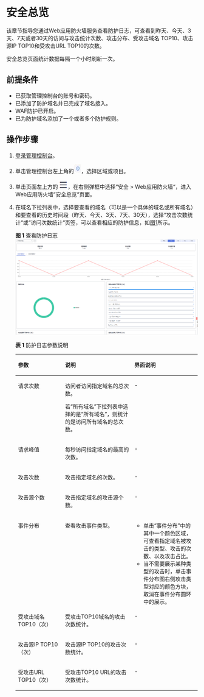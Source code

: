 # 安全总览<a name="waf_01_0021"></a>

该章节指导您通过Web应用防火墙服务查看防护日志，可查看到昨天、今天、3天、7天或者30天的访问与攻击统计次数、攻击分布、受攻击域名 TOP10、攻击源IP TOP10和受攻击URL TOP10的次数。

安全总览页面统计数据每隔一个小时刷新一次。

## 前提条件<a name="section2256777914731"></a>

-   已获取管理控制台的账号和密码。
-   已添加了防护域名并已完成了域名接入。
-   WAF防护已开启。
-   已为防护域名添加了一个或者多个防护规则。

## 操作步骤<a name="section61533550183130"></a>

1.  [登录管理控制台](https://console.huaweicloud.com/?locale=zh-cn)。
2.  单击管理控制台左上角的![](figures/icon-region.jpg)，选择区域或项目。
3.  单击页面左上方的![](figures/icon-Service.png)，在右侧弹框中选择“安全  \>  Web应用防火墙“，进入Web应用防火墙“安全总览“页面。
4.  在域名下拉列表中，选择要查看的域名（可以是一个具体的域名或所有域名）和要查看的历史时间段（昨天、今天、3天、7天、30天），选择“攻击次数统计“或“访问次数统计“页签，可以查看相应的防护信息，如[图1](#fig5451829111656)所示。

    **图 1**  查看防护日志<a name="fig5451829111656"></a>  
    ![](figures/查看防护日志.png "查看防护日志")

    **表 1**  防护日志参数说明

    <a name="table2857356711453"></a>
    <table><thead align="left"><tr id="row2386908311453"><th class="cellrowborder" valign="top" width="25.81258125812581%" id="mcps1.2.4.1.1"><p id="p1936630111453"><a name="p1936630111453"></a><a name="p1936630111453"></a>参数</p>
    </th>
    <th class="cellrowborder" valign="top" width="38.033803380338036%" id="mcps1.2.4.1.2"><p id="p2516658611453"><a name="p2516658611453"></a><a name="p2516658611453"></a>说明</p>
    </th>
    <th class="cellrowborder" valign="top" width="36.153615361536154%" id="mcps1.2.4.1.3"><p id="p21644893114937"><a name="p21644893114937"></a><a name="p21644893114937"></a>界面说明</p>
    </th>
    </tr>
    </thead>
    <tbody><tr id="row2572158511453"><td class="cellrowborder" valign="top" width="25.81258125812581%" headers="mcps1.2.4.1.1 "><p id="p46185398114652"><a name="p46185398114652"></a><a name="p46185398114652"></a>请求次数</p>
    </td>
    <td class="cellrowborder" valign="top" width="38.033803380338036%" headers="mcps1.2.4.1.2 "><p id="p50029725114652"><a name="p50029725114652"></a><a name="p50029725114652"></a>访问者访问指定域名的总次数。</p>
    <p id="p47614347114652"><a name="p47614347114652"></a><a name="p47614347114652"></a>若<span class="parmvalue" id="parmvalue25875945114652"><a name="parmvalue25875945114652"></a><a name="parmvalue25875945114652"></a>“所有域名”</span>下拉列表中选择的是<span class="parmvalue" id="parmvalue31556921114652"><a name="parmvalue31556921114652"></a><a name="parmvalue31556921114652"></a>“所有域名”</span>，则统计的是访问所有域名的总次数。</p>
    </td>
    <td class="cellrowborder" valign="top" width="36.153615361536154%" headers="mcps1.2.4.1.3 "><p id="p3345389611453"><a name="p3345389611453"></a><a name="p3345389611453"></a>-</p>
    </td>
    </tr>
    <tr id="row3264961511453"><td class="cellrowborder" valign="top" width="25.81258125812581%" headers="mcps1.2.4.1.1 "><p id="p53764047114652"><a name="p53764047114652"></a><a name="p53764047114652"></a>请求峰值</p>
    </td>
    <td class="cellrowborder" valign="top" width="38.033803380338036%" headers="mcps1.2.4.1.2 "><p id="p59920569114652"><a name="p59920569114652"></a><a name="p59920569114652"></a>每秒访问指定域名的最高的次数。</p>
    </td>
    <td class="cellrowborder" valign="top" width="36.153615361536154%" headers="mcps1.2.4.1.3 "><p id="p1218804711453"><a name="p1218804711453"></a><a name="p1218804711453"></a>-</p>
    </td>
    </tr>
    <tr id="row4258356411453"><td class="cellrowborder" valign="top" width="25.81258125812581%" headers="mcps1.2.4.1.1 "><p id="p61333475114652"><a name="p61333475114652"></a><a name="p61333475114652"></a>攻击次数</p>
    </td>
    <td class="cellrowborder" valign="top" width="38.033803380338036%" headers="mcps1.2.4.1.2 "><p id="p1955603114652"><a name="p1955603114652"></a><a name="p1955603114652"></a>攻击指定域名的次数。</p>
    </td>
    <td class="cellrowborder" valign="top" width="36.153615361536154%" headers="mcps1.2.4.1.3 "><p id="p6676667411453"><a name="p6676667411453"></a><a name="p6676667411453"></a>-</p>
    </td>
    </tr>
    <tr id="row6402915811453"><td class="cellrowborder" valign="top" width="25.81258125812581%" headers="mcps1.2.4.1.1 "><p id="p16348957114652"><a name="p16348957114652"></a><a name="p16348957114652"></a>攻击源个数</p>
    </td>
    <td class="cellrowborder" valign="top" width="38.033803380338036%" headers="mcps1.2.4.1.2 "><p id="p49197101114652"><a name="p49197101114652"></a><a name="p49197101114652"></a>攻击指定域名的攻击源个数。</p>
    </td>
    <td class="cellrowborder" valign="top" width="36.153615361536154%" headers="mcps1.2.4.1.3 "><p id="p3617334411453"><a name="p3617334411453"></a><a name="p3617334411453"></a>-</p>
    </td>
    </tr>
    <tr id="row1844865611453"><td class="cellrowborder" valign="top" width="25.81258125812581%" headers="mcps1.2.4.1.1 "><p id="p1794614311453"><a name="p1794614311453"></a><a name="p1794614311453"></a>事件分布</p>
    </td>
    <td class="cellrowborder" valign="top" width="38.033803380338036%" headers="mcps1.2.4.1.2 "><p id="p4435146711453"><a name="p4435146711453"></a><a name="p4435146711453"></a>查看攻击事件类型。</p>
    </td>
    <td class="cellrowborder" valign="top" width="36.153615361536154%" headers="mcps1.2.4.1.3 "><a name="ul5009385314278"></a><a name="ul5009385314278"></a><ul id="ul5009385314278"><li>单击<span class="uicontrol" id="uicontrol3107030814278"><a name="uicontrol3107030814278"></a><a name="uicontrol3107030814278"></a>“事件分布”</span>中的其中一个颜色区域，可查看指定域名被攻击的类型、攻击的次数、以及攻击占比。</li><li>当不需要展示某种类型的攻击时，单击事件分布图右侧攻击类型对应的颜色方块，取消在事件分布圆环中的展示。</li></ul>
    </td>
    </tr>
    <tr id="row53276882114737"><td class="cellrowborder" valign="top" width="25.81258125812581%" headers="mcps1.2.4.1.1 "><p id="p5322132019132"><a name="p5322132019132"></a><a name="p5322132019132"></a>受攻击域名 TOP10（次）</p>
    </td>
    <td class="cellrowborder" valign="top" width="38.033803380338036%" headers="mcps1.2.4.1.2 "><p id="p46662075114737"><a name="p46662075114737"></a><a name="p46662075114737"></a>受攻击TOP10域名的攻击次数统计。</p>
    </td>
    <td class="cellrowborder" valign="top" width="36.153615361536154%" headers="mcps1.2.4.1.3 "><p id="p21531753114737"><a name="p21531753114737"></a><a name="p21531753114737"></a>-</p>
    </td>
    </tr>
    <tr id="row467484116120"><td class="cellrowborder" valign="top" width="25.81258125812581%" headers="mcps1.2.4.1.1 "><p id="p1278216480315"><a name="p1278216480315"></a><a name="p1278216480315"></a>攻击源IP TOP10（次）</p>
    </td>
    <td class="cellrowborder" valign="top" width="38.033803380338036%" headers="mcps1.2.4.1.2 "><p id="p15675154114121"><a name="p15675154114121"></a><a name="p15675154114121"></a>攻击源IP TOP10的攻击次数统计。</p>
    </td>
    <td class="cellrowborder" valign="top" width="36.153615361536154%" headers="mcps1.2.4.1.3 "><p id="p1067594111219"><a name="p1067594111219"></a><a name="p1067594111219"></a>-</p>
    </td>
    </tr>
    <tr id="row69571844121220"><td class="cellrowborder" valign="top" width="25.81258125812581%" headers="mcps1.2.4.1.1 "><p id="p11991674133"><a name="p11991674133"></a><a name="p11991674133"></a>受攻击URL TOP10（次）</p>
    </td>
    <td class="cellrowborder" valign="top" width="38.033803380338036%" headers="mcps1.2.4.1.2 "><p id="p02002072137"><a name="p02002072137"></a><a name="p02002072137"></a>受攻击TOP10 URL的攻击次数统计。</p>
    </td>
    <td class="cellrowborder" valign="top" width="36.153615361536154%" headers="mcps1.2.4.1.3 "><p id="p152004710139"><a name="p152004710139"></a><a name="p152004710139"></a>-</p>
    </td>
    </tr>
    </tbody>
    </table>


